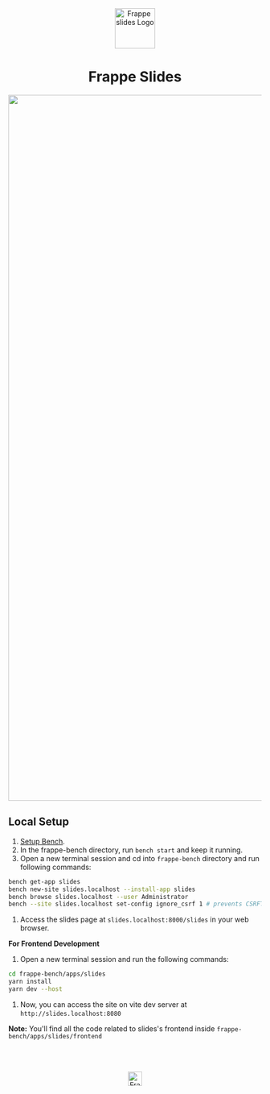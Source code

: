 <div align="center">

<a href="https://frappe.io/products/">
    <img src="https://github.com/user-attachments/assets/21642db8-1170-4a0d-b973-53bbedcd6259" height="80" alt="Frappe slides Logo">
</a>

<h1>Frappe Slides</h1>

<div>
    <picture>
        <!-- <source media="(prefers-color-scheme: dark)" srcset="https://github.com/user-attachments/assets/7b013cc1-fe40-4b3c-a765-d8c3697bf81e"> -->
        <img width="1402" alt="Frappe Slide Screenshot" src="https://github.com/user-attachments/assets/3bb8ba8c-a5a1-4223-bf04-cd07372128a0">
    </picture>
</div>
</div>

## Local Setup

1. [Setup Bench](https://docs.frappe.io/framework/user/en/installation).
1. In the frappe-bench directory, run `bench start` and keep it running.
1. Open a new terminal session and cd into `frappe-bench` directory and run following commands:

```bash
bench get-app slides
bench new-site slides.localhost --install-app slides
bench browse slides.localhost --user Administrator
bench --site slides.localhost set-config ignore_csrf 1 # prevents CSRFToken errors while using the vite dev server
```

1. Access the slides page at `slides.localhost:8000/slides` in your web browser.

**For Frontend Development**

1. Open a new terminal session and run the following commands:

```bash
cd frappe-bench/apps/slides
yarn install
yarn dev --host
```

1. Now, you can access the site on vite dev server at `http://slides.localhost:8080`

**Note:** You'll find all the code related to slides's frontend inside `frappe-bench/apps/slides/frontend`

<h2></h2>

<br>
<br>
<div align="center">
	<a href="https://frappe.io" target="_blank">
		<picture>
			<source media="(prefers-color-scheme: dark)" srcset="https://frappe.io/files/Frappe-white.png">
			<img src="https://frappe.io/files/Frappe-black.png" alt="Frappe Technologies" height="28"/>
		</picture>
	</a>
</div>
